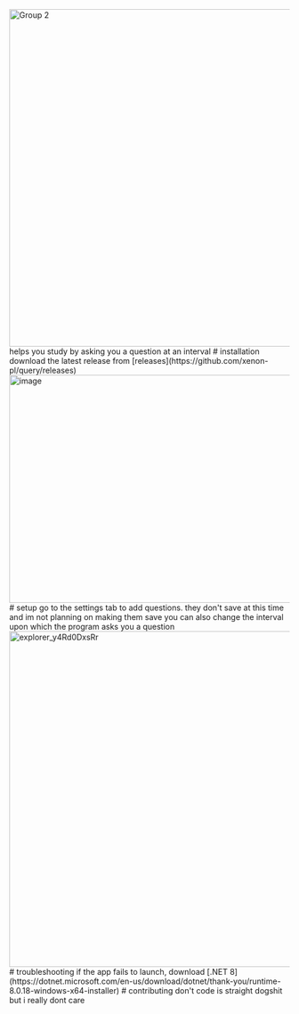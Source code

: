 <img width="1080" height="607" alt="Group 2" src="https://github.com/user-attachments/assets/39fd573d-ad02-4b56-a7f8-3b17cfd1b72b" />
helps you study by asking you a question at an interval
# installation
download the latest release from [releases](https://github.com/xenon-pl/query/releases)
<img width="655" height="410" alt="image" src="https://github.com/user-attachments/assets/d3efa134-82fd-4697-a68e-8ff70d948a95" />
# setup
go to the settings tab to add questions. they don't save at this time and im not planning on making them save
you can also change the interval upon which the program asks you a question
<img width="743" height="604" alt="explorer_y4Rd0DxsRr" src="https://github.com/user-attachments/assets/3bb16160-2f6e-4f03-b279-47e39a361bb9" />
# troubleshooting
if the app fails to launch, download [.NET 8](https://dotnet.microsoft.com/en-us/download/dotnet/thank-you/runtime-8.0.18-windows-x64-installer)
# contributing
don't
code is straight dogshit but i really dont care
